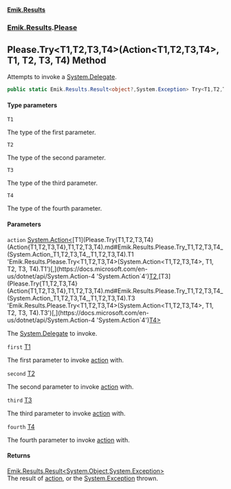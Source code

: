 #### [Emik.Results](index.md 'index')
### [Emik.Results](Emik.Results.md 'Emik.Results').[Please](Please.md 'Emik.Results.Please')

## Please.Try<T1,T2,T3,T4>(Action<T1,T2,T3,T4>, T1, T2, T3, T4) Method

Attempts to invoke a [System.Delegate](https://docs.microsoft.com/en-us/dotnet/api/System.Delegate 'System.Delegate').

```csharp
public static Emik.Results.Result<object?,System.Exception> Try<T1,T2,T3,T4>(System.Action<T1,T2,T3,T4> action, T1 first, T2 second, T3 third, T4 fourth);
```
#### Type parameters

<a name='Emik.Results.Please.Try_T1,T2,T3,T4_(System.Action_T1,T2,T3,T4_,T1,T2,T3,T4).T1'></a>

`T1`

The type of the first parameter.

<a name='Emik.Results.Please.Try_T1,T2,T3,T4_(System.Action_T1,T2,T3,T4_,T1,T2,T3,T4).T2'></a>

`T2`

The type of the second parameter.

<a name='Emik.Results.Please.Try_T1,T2,T3,T4_(System.Action_T1,T2,T3,T4_,T1,T2,T3,T4).T3'></a>

`T3`

The type of the third parameter.

<a name='Emik.Results.Please.Try_T1,T2,T3,T4_(System.Action_T1,T2,T3,T4_,T1,T2,T3,T4).T4'></a>

`T4`

The type of the fourth parameter.
#### Parameters

<a name='Emik.Results.Please.Try_T1,T2,T3,T4_(System.Action_T1,T2,T3,T4_,T1,T2,T3,T4).action'></a>

`action` [System.Action&lt;](https://docs.microsoft.com/en-us/dotnet/api/System.Action-4 'System.Action`4')[T1](Please.Try{T1,T2,T3,T4}(Action{T1,T2,T3,T4},T1,T2,T3,T4).md#Emik.Results.Please.Try_T1,T2,T3,T4_(System.Action_T1,T2,T3,T4_,T1,T2,T3,T4).T1 'Emik.Results.Please.Try<T1,T2,T3,T4>(System.Action<T1,T2,T3,T4>, T1, T2, T3, T4).T1')[,](https://docs.microsoft.com/en-us/dotnet/api/System.Action-4 'System.Action`4')[T2](Please.Try{T1,T2,T3,T4}(Action{T1,T2,T3,T4},T1,T2,T3,T4).md#Emik.Results.Please.Try_T1,T2,T3,T4_(System.Action_T1,T2,T3,T4_,T1,T2,T3,T4).T2 'Emik.Results.Please.Try<T1,T2,T3,T4>(System.Action<T1,T2,T3,T4>, T1, T2, T3, T4).T2')[,](https://docs.microsoft.com/en-us/dotnet/api/System.Action-4 'System.Action`4')[T3](Please.Try{T1,T2,T3,T4}(Action{T1,T2,T3,T4},T1,T2,T3,T4).md#Emik.Results.Please.Try_T1,T2,T3,T4_(System.Action_T1,T2,T3,T4_,T1,T2,T3,T4).T3 'Emik.Results.Please.Try<T1,T2,T3,T4>(System.Action<T1,T2,T3,T4>, T1, T2, T3, T4).T3')[,](https://docs.microsoft.com/en-us/dotnet/api/System.Action-4 'System.Action`4')[T4](Please.Try{T1,T2,T3,T4}(Action{T1,T2,T3,T4},T1,T2,T3,T4).md#Emik.Results.Please.Try_T1,T2,T3,T4_(System.Action_T1,T2,T3,T4_,T1,T2,T3,T4).T4 'Emik.Results.Please.Try<T1,T2,T3,T4>(System.Action<T1,T2,T3,T4>, T1, T2, T3, T4).T4')[&gt;](https://docs.microsoft.com/en-us/dotnet/api/System.Action-4 'System.Action`4')

The [System.Delegate](https://docs.microsoft.com/en-us/dotnet/api/System.Delegate 'System.Delegate') to invoke.

<a name='Emik.Results.Please.Try_T1,T2,T3,T4_(System.Action_T1,T2,T3,T4_,T1,T2,T3,T4).first'></a>

`first` [T1](Please.Try{T1,T2,T3,T4}(Action{T1,T2,T3,T4},T1,T2,T3,T4).md#Emik.Results.Please.Try_T1,T2,T3,T4_(System.Action_T1,T2,T3,T4_,T1,T2,T3,T4).T1 'Emik.Results.Please.Try<T1,T2,T3,T4>(System.Action<T1,T2,T3,T4>, T1, T2, T3, T4).T1')

The first parameter to invoke [action](Please.Try{T1,T2,T3,T4}(Action{T1,T2,T3,T4},T1,T2,T3,T4).md#Emik.Results.Please.Try_T1,T2,T3,T4_(System.Action_T1,T2,T3,T4_,T1,T2,T3,T4).action 'Emik.Results.Please.Try<T1,T2,T3,T4>(System.Action<T1,T2,T3,T4>, T1, T2, T3, T4).action') with.

<a name='Emik.Results.Please.Try_T1,T2,T3,T4_(System.Action_T1,T2,T3,T4_,T1,T2,T3,T4).second'></a>

`second` [T2](Please.Try{T1,T2,T3,T4}(Action{T1,T2,T3,T4},T1,T2,T3,T4).md#Emik.Results.Please.Try_T1,T2,T3,T4_(System.Action_T1,T2,T3,T4_,T1,T2,T3,T4).T2 'Emik.Results.Please.Try<T1,T2,T3,T4>(System.Action<T1,T2,T3,T4>, T1, T2, T3, T4).T2')

The second parameter to invoke [action](Please.Try{T1,T2,T3,T4}(Action{T1,T2,T3,T4},T1,T2,T3,T4).md#Emik.Results.Please.Try_T1,T2,T3,T4_(System.Action_T1,T2,T3,T4_,T1,T2,T3,T4).action 'Emik.Results.Please.Try<T1,T2,T3,T4>(System.Action<T1,T2,T3,T4>, T1, T2, T3, T4).action') with.

<a name='Emik.Results.Please.Try_T1,T2,T3,T4_(System.Action_T1,T2,T3,T4_,T1,T2,T3,T4).third'></a>

`third` [T3](Please.Try{T1,T2,T3,T4}(Action{T1,T2,T3,T4},T1,T2,T3,T4).md#Emik.Results.Please.Try_T1,T2,T3,T4_(System.Action_T1,T2,T3,T4_,T1,T2,T3,T4).T3 'Emik.Results.Please.Try<T1,T2,T3,T4>(System.Action<T1,T2,T3,T4>, T1, T2, T3, T4).T3')

The third parameter to invoke [action](Please.Try{T1,T2,T3,T4}(Action{T1,T2,T3,T4},T1,T2,T3,T4).md#Emik.Results.Please.Try_T1,T2,T3,T4_(System.Action_T1,T2,T3,T4_,T1,T2,T3,T4).action 'Emik.Results.Please.Try<T1,T2,T3,T4>(System.Action<T1,T2,T3,T4>, T1, T2, T3, T4).action') with.

<a name='Emik.Results.Please.Try_T1,T2,T3,T4_(System.Action_T1,T2,T3,T4_,T1,T2,T3,T4).fourth'></a>

`fourth` [T4](Please.Try{T1,T2,T3,T4}(Action{T1,T2,T3,T4},T1,T2,T3,T4).md#Emik.Results.Please.Try_T1,T2,T3,T4_(System.Action_T1,T2,T3,T4_,T1,T2,T3,T4).T4 'Emik.Results.Please.Try<T1,T2,T3,T4>(System.Action<T1,T2,T3,T4>, T1, T2, T3, T4).T4')

The fourth parameter to invoke [action](Please.Try{T1,T2,T3,T4}(Action{T1,T2,T3,T4},T1,T2,T3,T4).md#Emik.Results.Please.Try_T1,T2,T3,T4_(System.Action_T1,T2,T3,T4_,T1,T2,T3,T4).action 'Emik.Results.Please.Try<T1,T2,T3,T4>(System.Action<T1,T2,T3,T4>, T1, T2, T3, T4).action') with.

#### Returns
[Emik.Results.Result&lt;](Result{TOk,TErr}.md 'Emik.Results.Result<TOk,TErr>')[System.Object](https://docs.microsoft.com/en-us/dotnet/api/System.Object 'System.Object')[,](Result{TOk,TErr}.md 'Emik.Results.Result<TOk,TErr>')[System.Exception](https://docs.microsoft.com/en-us/dotnet/api/System.Exception 'System.Exception')[&gt;](Result{TOk,TErr}.md 'Emik.Results.Result<TOk,TErr>')  
The result of [action](Please.Try{T1,T2,T3,T4}(Action{T1,T2,T3,T4},T1,T2,T3,T4).md#Emik.Results.Please.Try_T1,T2,T3,T4_(System.Action_T1,T2,T3,T4_,T1,T2,T3,T4).action 'Emik.Results.Please.Try<T1,T2,T3,T4>(System.Action<T1,T2,T3,T4>, T1, T2, T3, T4).action'), or the [System.Exception](https://docs.microsoft.com/en-us/dotnet/api/System.Exception 'System.Exception') thrown.